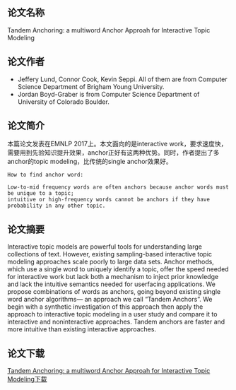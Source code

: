 ## 论文名称
Tandem Anchoring: a multiword Anchor Approah for Interactive Topic Modeling

## 论文作者
* Jeffery Lund, Connor Cook, Kevin Seppi. All of them are from Computer Science Department of Brigham Young University.
* Jordan Boyd-Graber is from Computer Science Department of University of Colorado Boulder.

## 论文简介
本篇论文发表在EMNLP 2017上。本文面向的是interactive work，要求速度快，需要用到先验知识提升效果，anchor正好有这两种优势。同时，作者提出了多anchor的topic modeling，比传统的single anchor效果好。

```
How to find anchor word:

Low-to-mid frequency words are often anchors because anchor words must be unique to a topic; 
intuitive or high-frequency words cannot be anchors if they have probability in any other topic.
```

## 论文摘要
Interactive topic models are powerful tools
for understanding large collections of text.
However, existing sampling-based interactive topic modeling approaches scale
poorly to large data sets. Anchor methods, which use a single word to uniquely
identify a topic, offer the speed needed for
interactive work but lack both a mechanism to inject prior knowledge and lack
the intuitive semantics needed for userfacing applications. We propose combinations of words as anchors, going beyond
existing single word anchor algorithms—
an approach we call “Tandem Anchors”.
We begin with a synthetic investigation of
this approach then apply the approach to
interactive topic modeling in a user study
and compare it to interactive and noninteractive approaches. Tandem anchors
are faster and more intuitive than existing
interactive approaches.

## 论文下载
[Tandem Anchoring: a multiword Anchor Approah for Interactive Topic Modeling下载](http://aclweb.org/anthology/P17-1083)
